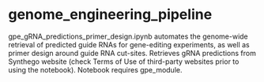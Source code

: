 # genome_engineering_pipeline
gpe_gRNA_predictions_primer_design.ipynb automates the genome-wide retrieval of predicted guide RNAs for gene-editing experiments, as well as primer design around guide RNA cut-sites. Retrieves gRNA predictions from Synthego website (check Terms of Use of third-party websites prior to using the notebook). Notebook requires gpe_module. 
